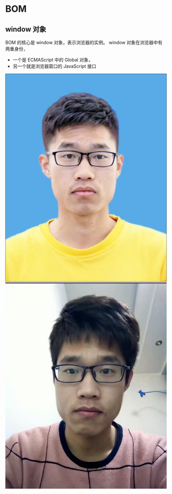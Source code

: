 # BOM

## window 对象

BOM 的核心是 window 对象，表示浏览器的实例。 window 对象在浏览器中有两重身份，

- 一个是 ECMAScript 中的 Global 对象，
- 另一个就是浏览器窗口的 JavaScript 接口

![这是图片](../../assets/images/1.jpg "Magic Gardens")
![这是图片](../../assets/images/2.jpg "Magic Gardens")
